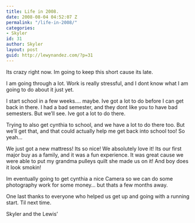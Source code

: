 ```yaml
---
title: Life in 2008.
date: 2008-08-04 04:52:07 Z
permalink: "/life-in-2008/"
categories:
- Skyler
id: 31
author: Skyler
layout: post
guid: http://lewynandez.com/?p=31
---
```


Its crazy right now. Im going to keep this short cause its late.

I am going through a lot. Work is really stressful, and I dont know what I am going to do about it just yet.

I start school in a few weeks&#8230;. maybe. Ive got a lot to do before I can get back in there. I had a bad semester, and they dont like you to have bad semesters. But we&#8217;ll see. Ive got a lot to do there.

Trying to also get cynthia to school, and we have a lot to do there too. But we&#8217;ll get that, and that could actually help me get back into school too! So yeah&#8230;

We just got a new mattress! Its so nice! We absolutely love it! Its our first major buy as a family, and it was a fun experience. It was great cause we were able to put my grandma pulleys quilt she made us on it! And boy does it look smokin!

Im eventually going to get cynthia a nice Camera so we can do some photography work for some money&#8230; but thats a few months away.

One last thanks to everyone who helped us get up and going with a running start. Til next time.

Skyler and the Lewis&#8217;
